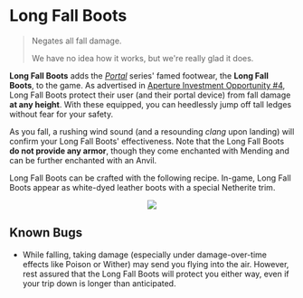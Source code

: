 # Long Fall Boots

> Negates all fall damage.
>
> We have no idea how it works, but we're really glad it does.

**Long Fall Boots** adds the *[Portal](https://en.wikipedia.org/wiki/Portal_(series))* series' famed footwear, the **Long Fall Boots**, to the game. As advertised in [Aperture Investment Opportunity #4](https://www.youtube.com/watch?v=wX9Sc88qreg), Long Fall Boots protect their user (and their portal device) from fall damage **at any height**. With these equipped, you can heedlessly jump off tall ledges without fear for your safety.

As you fall, a rushing wind sound (and a resounding *clang* upon landing) will confirm your Long Fall Boots' effectiveness. Note that the Long Fall Boots **do not provide any armor**, though they come enchanted with Mending and can be further enchanted with an Anvil.

Long Fall Boots can be crafted with the following recipe. In-game, Long Fall Boots appear as white-dyed leather boots with a special Netherite trim.

<p align="center">
  <img src="https://github.com/Drakonkinst/DrakonsDatapacks/assets/11655960/2c08a5fb-3768-4bf2-8005-3a364c3a89d7">
</p>

## Known Bugs

* While falling, taking damage (especially under damage-over-time effects like Poison or Wither) may send you flying into the air. However, rest assured that the Long Fall Boots will protect you either way, even if your trip down is longer than anticipated.
